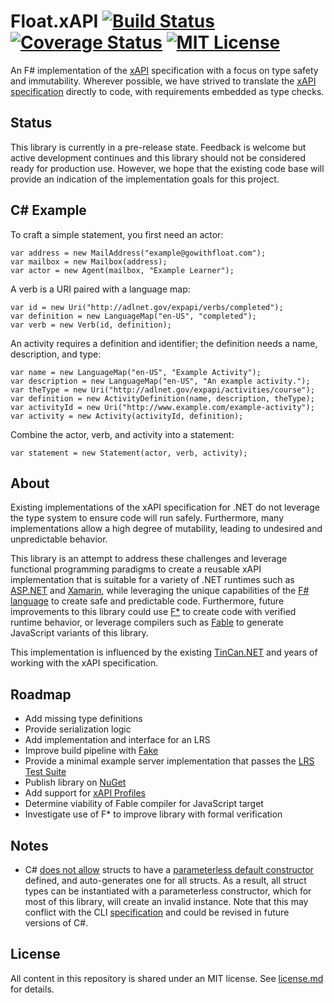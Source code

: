 # Float.xAPI [![Build Status](https://travis-ci.org/gowithfloat/xapi.svg?branch=master)](https://travis-ci.org/gowithfloat/xapi) [![Coverage Status](https://coveralls.io/repos/github/gowithfloat/xapi/badge.svg?branch=master)](https://coveralls.io/github/gowithfloat/xapi?branch=master) [![MIT License](https://img.shields.io/badge/License-MIT-lightgrey.svg)](./license.md)

An F# implementation of the [xAPI](https://xapi.com/) specification with a focus on type safety and immutability. Wherever possible, we have strived to translate the [xAPI specification](https://github.com/adlnet/xAPI-Spec) directly to code, with requirements embedded as type checks.

## Status

This library is currently in a pre-release state. Feedback is welcome but active development continues and this library should not be considered ready for production use. However, we hope that the existing code base will provide an indication of the implementation goals for this project.

## C# Example

To craft a simple statement, you first need an actor:

    var address = new MailAddress("example@gowithfloat.com");
    var mailbox = new Mailbox(address);
    var actor = new Agent(mailbox, "Example Learner");

A verb is a URI paired with a language map:

    var id = new Uri("http://adlnet.gov/expapi/verbs/completed");
    var definition = new LanguageMap("en-US", "completed");
    var verb = new Verb(id, definition);

An activity requires a definition and identifier; the definition needs a name, description, and type:

    var name = new LanguageMap("en-US", "Example Activity");
    var description = new LanguageMap("en-US", "An example activity.");
    var theType = new Uri("http://adlnet.gov/expapi/activities/course");
    var definition = new ActivityDefinition(name, description, theType);
    var activityId = new Uri("http://www.example.com/example-activity");
    var activity = new Activity(activityId, definition);

Combine the actor, verb, and activity into a statement:

    var statement = new Statement(actor, verb, activity);

## About

Existing implementations of the xAPI specification for .NET do not leverage the type system to ensure code will run safely. Furthermore, many implementations allow a high degree of mutability, leading to undesired and unpredictable behavior.

This library is an attempt to address these challenges and leverage functional programming paradigms to create a reusable xAPI implementation that is suitable for a variety of .NET runtimes such as [ASP.NET](https://www.asp.net/) and [Xamarin](https://visualstudio.microsoft.com/xamarin/), while leveraging the unique capabilities of the [F# language](https://fsharp.org/) to create safe and predictable code. Furthermore, future improvements to this library could use [F*](https://www.fstar-lang.org/) to create code with verified runtime behavior, or leverage compilers such as [Fable](http://fable.io/) to generate JavaScript variants of this library.

This implementation is influenced by the existing [TinCan.NET](https://github.com/RusticiSoftware/TinCan.NET) and years of working with the xAPI specification.

## Roadmap

* Add missing type definitions
* Provide serialization logic
* Add implementation and interface for an LRS
* Improve build pipeline with [Fake](https://fake.build/)
* Provide a minimal example server implementation that passes the [LRS Test Suite](https://lrstest.adlnet.gov/)
* Publish library on [NuGet](https://www.nuget.org/)
* Add support for [xAPI Profiles](https://github.com/adlnet/xAPI-profiles)
* Determine viability of Fable compiler for JavaScript target
* Investigate use of F* to improve library with formal verification

## Notes

* C# [does not allow](https://docs.microsoft.com/en-us/dotnet/csharp/programming-guide/classes-and-structs/using-structs) structs to have a [parameterless default constructor](https://docs.microsoft.com/en-us/dotnet/csharp/programming-guide/classes-and-structs/using-constructors) defined, and auto-generates one for all structs. As a result, all struct types can be instantiated with a parameterless constructor, which for most of this library, will create an invalid instance. Note that this may conflict with the CLI [specification](https://www.ecma-international.org/publications/standards/Ecma-335.htm) and could be revised in future versions of C#.

## License

All content in this repository is shared under an MIT license. See [license.md](./license.md) for details.
